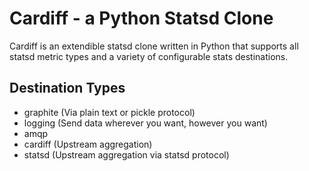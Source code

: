 Cardiff - a Python Statsd Clone
===============================
Cardiff is an extendible statsd clone written in Python that supports all
statsd metric types and a variety of configurable stats destinations.

Destination Types
-----------------
- graphite (Via plain text or pickle protocol)
- logging (Send data wherever you want, however you want)
- amqp
- cardiff (Upstream aggregation)
- statsd (Upstream aggregation via statsd protocol)
